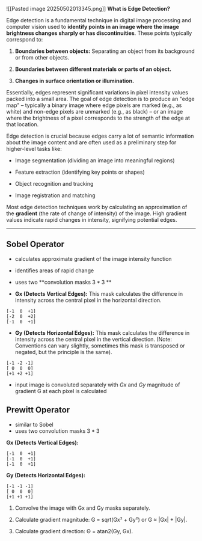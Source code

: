 ![[Pasted image 20250502013345.png]]
**What is Edge Detection?**

Edge detection is a fundamental technique in digital image processing and computer vision used to **identify points in an image where the image brightness changes sharply or has discontinuities**. These points typically correspond to:

1. **Boundaries between objects:** Separating an object from its background or from other objects.
    
2. **Boundaries between different materials or parts of an object.**
    
3. **Changes in surface orientation or illumination.**
    

Essentially, edges represent significant variations in pixel intensity values packed into a small area. The goal of edge detection is to produce an "edge map" – typically a binary image where edge pixels are marked (e.g., as white) and non-edge pixels are unmarked (e.g., as black) – or an image where the brightness of a pixel corresponds to the strength of the edge at that location.

Edge detection is crucial because edges carry a lot of semantic information about the image content and are often used as a preliminary step for higher-level tasks like:

- Image segmentation (dividing an image into meaningful regions)
    
- Feature extraction (identifying key points or shapes)
    
- Object recognition and tracking
    
- Image registration and matching
    

Most edge detection techniques work by calculating an approximation of the **gradient** (the rate of change of intensity) of the image. High gradient values indicate rapid changes in intensity, signifying potential edges.

---

## Sobel Operator
- calculates approximate gradient of the image intensity function
- identifies areas of rapid change

- uses two **convolution masks $3 * 3$ **
- **Gx (Detects Vertical Edges):** This mask calculates the difference in intensity across the central pixel in the horizontal direction.

```
[-1  0  +1]
[-2  0  +2]
[-1  0  +1]
```
- **Gy (Detects Horizontal Edges):** This mask calculates the difference in intensity across the central pixel in the vertical direction. (Note: Conventions can vary slightly, sometimes this mask is transposed or negated, but the principle is the same).

```
[-1 -2 -1]
[ 0  0  0]
[+1 +2 +1]
```

- input image is convoluted separately with $Gx$ and $Gy$ 
	  magnitude of gradient G at each pixel is calculated

## Prewitt Operator
- similar to Sobel
- uses two convolution masks $3 * 3$ 

**Gx (Detects Vertical Edges):**

```
[-1  0  +1]
[-1  0  +1]
[-1  0  +1]
```

**Gy (Detects Horizontal Edges):**

```
[-1 -1 -1]
[ 0  0  0]
[+1 +1 +1]
```

1. Convolve the image with Gx and Gy masks separately.
    
2. Calculate gradient magnitude: G = sqrt(Gx² + Gy²) or G ≈ |Gx| + |Gy|.
    
3. Calculate gradient direction: Θ = atan2(Gy, Gx).